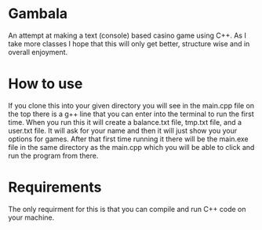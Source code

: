 # Gambala
An attempt at making a text (console) based casino game using C++.
As I take more classes I hope that this will only get better, 
structure wise and in overall enjoyment.

# How to use
If you clone this into your given directory you will see in the main.cpp file on the top 
there is a g++ line that you can enter into the terminal to run the first time. 
When you run this it will create a balance.txt file, tmp.txt file, 
and a user.txt file. It will ask for your name and then it will just 
show you your options for games. After that first time running it 
there will be the main.exe file in the same directory as the main.cpp 
which you will be able to click and run the program from there.

# Requirements
The only requirment for this is that you can compile and run C++ code 
on your machine.
